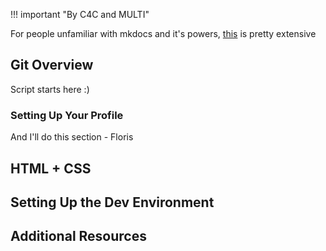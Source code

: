 !!! important "By C4C and MULTI"

For people unfamiliar with mkdocs and it's powers, [this](https://squidfunk.github.io/mkdocs-material/reference/abbreviations/) is pretty extensive 

## Git Overview
Script starts here :)

### Setting Up Your Profile
And I'll do this section - Floris

## HTML + CSS

## Setting Up the Dev Environment

## Additional Resources